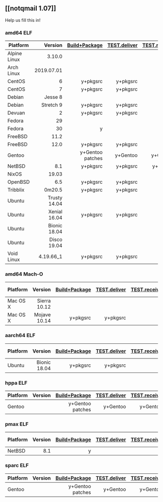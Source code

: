 ## [[notqmail 1.07]]

Help us fill this in!

### amd64 ELF

| Platform     | Version      | [Build+Package](https://github.com/notqmail/notqmail/wiki/notqmail-1.07#how-to-install) | [TEST.deliver](https://github.com/notqmail/notqmail/blob/master/TEST.deliver) | [TEST.receive](https://github.com/notqmail/notqmail/blob/master/TEST.receive) | In Prod |
| ------------ | -----------: | ------------: | -----------: | -----------: | ------:   |
| Alpine Linux |       3.10.0 |               |              |              |           |
| Arch Linux   |   2019.07.01 |               |              |              |           |
| CentOS       |            6 | y+pkgsrc      | y+pkgsrc     |              |           |
| CentOS       |            7 | y+pkgsrc      | y+pkgsrc     |              | @alanpost |
| Debian       |      Jesse 8 |               |              |              |           |
| Debian       |    Stretch 9 | y+pkgsrc      | y+pkgsrc     |              |           |
| Devuan       |            2 | y+pkgsrc      | y+pkgsrc     |              |           |
| Fedora       |           29 |               |              |              |           |
| Fedora       |           30 | y             |              |              |           |
| FreeBSD      |         11.2 |               |              |              |           |
| FreeBSD      |         12.0 | y+pkgsrc      | y+pkgsrc     |              |           |
| Gentoo       |              | y+Gentoo patches | y+Gentoo  | y+Gentoo     | @DerDakon |
| NetBSD       |          8.1 | y+pkgsrc      | y+pkgsrc     | y+pkgsrc     | @schmonz  |
| NixOS        |        19.03 |               |              |              |           |
| OpenBSD      |          6.5 | y+pkgsrc      | y+pkgsrc     |              |@xenotrope |
| Tribblix     |       0m20.5 | y+pkgsrc      | y+pkgsrc     |              |           |
| Ubuntu       | Trusty 14.04 |               |              |              |           |
| Ubuntu       | Xenial 16.04 | y+pkgsrc      | y+pkgsrc     |              |           |
| Ubuntu       | Bionic 18.04 |               |              |              |           |
| Ubuntu       |  Disco 19.04 |               |              |              |           |
| Void Linux   |    4.19.66_1 | y+pkgsrc      | y+pkgsrc     |              |           |

### amd64 Mach-O

| Platform     | Version      | [Build+Package](https://github.com/notqmail/notqmail/wiki/notqmail-1.07#how-to-install) | [TEST.deliver](https://github.com/notqmail/notqmail/blob/master/TEST.deliver) | [TEST.receive](https://github.com/notqmail/notqmail/blob/master/TEST.receive) | In Prod |
| ------------ | -----------: | ------------: | -----------: | -----------: | ------:  |
| Mac OS X     | Sierra 10.12 |               |              |              |          |
| Mac OS X     | Mojave 10.14 | y+pkgsrc      | y+pkgsrc     |              |          |

### aarch64 ELF

| Platform     | Version      | [Build+Package](https://github.com/notqmail/notqmail/wiki/notqmail-1.07#how-to-install) | [TEST.deliver](https://github.com/notqmail/notqmail/blob/master/TEST.deliver) | [TEST.receive](https://github.com/notqmail/notqmail/blob/master/TEST.receive) | In Prod |
| ------------ | -----------: | ------------: | -----------: | -----------: | ------:  |
| Ubuntu       | Bionic 18.04 | y+pkgsrc      | y+pkgsrc     |              |          |

### hppa ELF

| Platform     | Version      | [Build+Package](https://github.com/notqmail/notqmail/wiki/notqmail-1.07#how-to-install) | [TEST.deliver](https://github.com/notqmail/notqmail/blob/master/TEST.deliver) | [TEST.receive](https://github.com/notqmail/notqmail/blob/master/TEST.receive) | In Prod |
| ------------ | -----------: | ------------: | -----------: | -----------: | ------:   |
| Gentoo       |              | y+Gentoo patches | y+Gentoo  | y+Gentoo     | @DerDakon |

### pmax ELF

| Platform     | Version      | [Build+Package](https://github.com/notqmail/notqmail/wiki/notqmail-1.07#how-to-install) | [TEST.deliver](https://github.com/notqmail/notqmail/blob/master/TEST.deliver) | [TEST.receive](https://github.com/notqmail/notqmail/blob/master/TEST.receive) | In Prod |
| ------------ | -----------: | ------------: | -----------: | -----------: | ------:  |
| NetBSD       |          8.1 | y             |              |              |          |

### sparc ELF

| Platform     | Version      | [Build+Package](https://github.com/notqmail/notqmail/wiki/notqmail-1.07#how-to-install) | [TEST.deliver](https://github.com/notqmail/notqmail/blob/master/TEST.deliver) | [TEST.receive](https://github.com/notqmail/notqmail/blob/master/TEST.receive) | In Prod |
| ------------ | -----------: | ------------: | -----------: | -----------: | ------:   |
| Gentoo       |              | y+Gentoo patches | y+Gentoo  | y+Gentoo     | @DerDakon |
